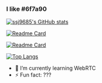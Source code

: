 ### I like #6f7a90

[![ssj9685's GitHub stats](https://github-readme-stats.vercel.app/api?username=ssj9685&show_icons=true&bg_color=6f7a90&title_color=ffffff&text_color=ffffff&icon_color=ffffff&hide_border=true)](https://github.com/ssj9685)

[![Readme Card](https://github-readme-stats.vercel.app/api/pin/?username=ssj9685&repo=dt-mic&bg_color=6f7a90&title_color=ffffff&text_color=ffffff&icon_color=ffffff&hide_border=true)](https://github.com/ssj9685/dt-mic)

[![Readme Card](https://github-readme-stats.vercel.app/api/pin/?username=ssj9685&repo=insurance_webapp&bg_color=6f7a90&title_color=ffffff&text_color=ffffff&icon_color=ffffff&hide_border=true)](https://github.com/ssj9685/insurance_webapp)

[![Top Langs](https://github-readme-stats.vercel.app/api/top-langs/?username=ssj9685&layout=compact&bg_color=6f7a90&title_color=ffffff&text_color=ffffff&icon_color=ffffff&hide_border=true)](https://github.com/ssj9685)



- 🌱 I’m currently learning WebRTC
- ⚡ Fun fact: ???
